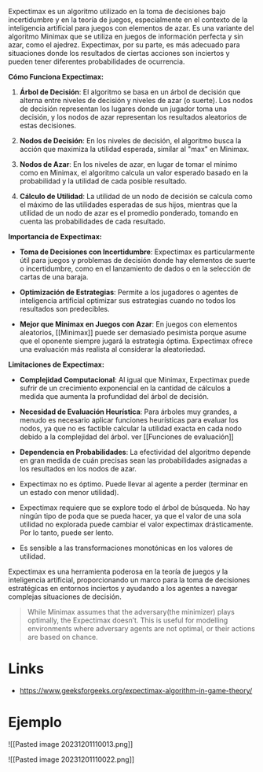 Expectimax es un algoritmo utilizado en la toma de decisiones bajo incertidumbre y en la teoría de juegos, especialmente en el contexto de la inteligencia artificial para juegos con elementos de azar. Es una variante del algoritmo Minimax que se utiliza en juegos de información perfecta y sin azar, como el ajedrez. Expectimax, por su parte, es más adecuado para situaciones donde los resultados de ciertas acciones son inciertos y pueden tener diferentes probabilidades de ocurrencia.

**Cómo Funciona Expectimax:**

1. **Árbol de Decisión**: El algoritmo se basa en un árbol de decisión que alterna entre niveles de decisión y niveles de azar (o suerte). Los nodos de decisión representan los lugares donde un jugador toma una decisión, y los nodos de azar representan los resultados aleatorios de estas decisiones.

2. **Nodos de Decisión**: En los niveles de decisión, el algoritmo busca la acción que maximiza la utilidad esperada, similar al "max" en Minimax.

3. **Nodos de Azar**: En los niveles de azar, en lugar de tomar el mínimo como en Minimax, el algoritmo calcula un valor esperado basado en la probabilidad y la utilidad de cada posible resultado.

4. **Cálculo de Utilidad**: La utilidad de un nodo de decisión se calcula como el máximo de las utilidades esperadas de sus hijos, mientras que la utilidad de un nodo de azar es el promedio ponderado, tomando en cuenta las probabilidades de cada resultado.
    

**Importancia de Expectimax:**

- **Toma de Decisiones con Incertidumbre**: Expectimax es particularmente útil para juegos y problemas de decisión donde hay elementos de suerte o incertidumbre, como en el lanzamiento de dados o en la selección de cartas de una baraja.
    
- **Optimización de Estrategias**: Permite a los jugadores o agentes de inteligencia artificial optimizar sus estrategias cuando no todos los resultados son predecibles.
    
- **Mejor que Minimax en Juegos con Azar**: En juegos con elementos aleatorios, [[Minimax]] puede ser demasiado pesimista porque asume que el oponente siempre jugará la estrategia óptima. Expectimax ofrece una evaluación más realista al considerar la aleatoriedad.


**Limitaciones de Expectimax:**

- **Complejidad Computacional**: Al igual que Minimax, Expectimax puede sufrir de un crecimiento exponencial en la cantidad de cálculos a medida que aumenta la profundidad del árbol de decisión.
    
- **Necesidad de Evaluación Heurística**: Para árboles muy grandes, a menudo es necesario aplicar funciones heurísticas para evaluar los nodos, ya que no es factible calcular la utilidad exacta en cada nodo debido a la complejidad del árbol. ver [[Funciones de evaluación]]
    
- **Dependencia en Probabilidades**: La efectividad del algoritmo depende en gran medida de cuán precisas sean las probabilidades asignadas a los resultados en los nodos de azar.
  
- Expectimax no es óptimo. Puede llevar al agente a perder (terminar en un estado con menor utilidad).
  
- Expectimax requiere que se explore todo el árbol de búsqueda. No hay ningún tipo de poda que se pueda hacer, ya que el valor de una sola utilidad no explorada puede cambiar el valor expectimax drásticamente. Por lo tanto, puede ser lento.
  
- Es sensible a las transformaciones monotónicas en los valores de utilidad. 

Expectimax es una herramienta poderosa en la teoría de juegos y la inteligencia artificial, proporcionando un marco para la toma de decisiones estratégicas en entornos inciertos y ayudando a los agentes a navegar complejas situaciones de decisión.

> While Minimax assumes that the adversary(the minimizer) plays optimally, the Expectimax doesn’t. This is useful for modelling environments where adversary agents are not optimal, or their actions are based on chance.


# Links

- https://www.geeksforgeeks.org/expectimax-algorithm-in-game-theory/


# Ejemplo

![[Pasted image 20231201110013.png]]

![[Pasted image 20231201110022.png]]
